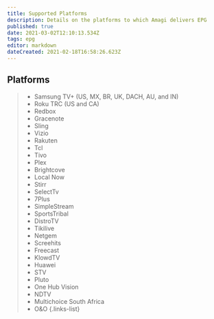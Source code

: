 ```yaml
---
title: Supported Platforms
description: Details on the platforms to which Amagi delivers EPG
published: true
date: 2021-03-02T12:10:13.534Z
tags: epg
editor: markdown
dateCreated: 2021-02-18T16:58:26.623Z
---
```


## Platforms

> - Samsung TV+ (US, MX, BR, UK, DACH, AU, and IN)
> - Roku TRC (US and CA)
> - Redbox
> - Gracenote
> - Sling
> - Vizio
> - Rakuten
> - Tcl
> - Tivo
> - Plex
> - Brightcove
> - Local Now
> - Stirr
> - SelectTv
> - 7Plus
> - SimpleStream
> - SportsTribal
> - DistroTV
> - Tikilive
> - Netgem
> - Screehits
> - Freecast
> - KlowdTV
> - Huawei
> - STV
> - Pluto
> - One Hub Vision
> - NDTV
> - Multichoice South Africa
> - O&O 
{.links-list}